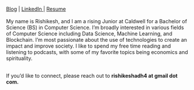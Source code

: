 <a href = 'https://rishikeshyadav.me/'>Blog</a> | <a href = 'https://www.linkedin.com/in/rishikesh-yadav-75846420b/'> LinkedIn </a> | <a href = 'https://docs.google.com/document/d/1mfdScMlu2IWVU3XLqmeEY6xTPXxdbjam/edit?usp=sharing&ouid=114659337086418062212&rtpof=true&sd=true'>Resume</a>
<br>
<br>
My name is Rishikesh, and I am a rising Junior at Caldwell for a Bachelor of Science (BS) in Computer Science. I’m broadly interested in various fields of Computer Science including Data Science, Machine Learning, and Blockchain. I’m most passionate about the use of technologies to create an impact and improve society. I like to spend my free time reading and listening to podcasts, with some of my favorite topics being economics and spirituality.

<br>
If you’d like to connect, please reach out to <b>rishikeshadh4 at gmail dot com.</b>
